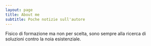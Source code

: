 ```yaml
---
layout: page
title: About me
subtitle: Poche notizie sull'autore
---
```


Fisico di formazione ma non per scelta, sono sempre alla ricerca di soluzioni contro la noia esistenziale.
